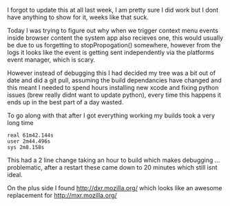 I forgot to update this at all last week, I am pretty sure I did work but I dont have anything to show for it, weeks like that suck.

Today I was trying to figure out why when we trigger context menu events inside browser content the system app also recieves one, this would usually be due to us forgetting to stopPropogation() somewhere, however from the logs it looks like the event is getting sent independently via the platforms event manager, which is scary.

However instead of debugging this I had decided my tree was a bit out of date and did a git pull, assuming the build dependancies have changed and this meant I needed to spend hours installing new xcode and fixing python issues (brew really didnt want to update python), every time this happens it ends up in the best part of a day wasted.

To go along with that after I got everything working my builds took a very long time

```
real 61m42.144s 
user 2m44.496s 
sys 2m8.158s
```

This had a 2 line change taking an hour to build which makes debugging ... problematic, after a restart these came down to 20 minutes which still isnt ideal.

On the plus side I found http://dxr.mozilla.org/ which looks like an awesome replacement for http://mxr.mozilla.org/